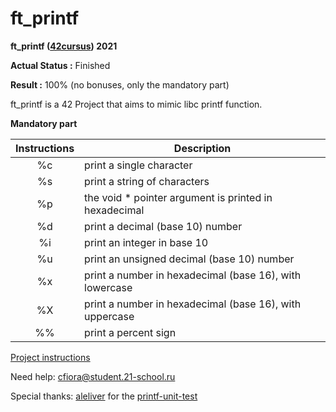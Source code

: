 # ft_printf

**ft_printf ([42cursus](https://www.42.fr)) 2021**

**Actual Status :** Finished

**Result :** 100% (no bonuses, only the mandatory part)

ft_printf is a 42 Project that aims to mimic libc printf function.


**Mandatory part**

| Instructions  | Description   |
|:-------------:|---------------|
| %c            | print a single character |
| %s            | print a string of characters |
| %p            | the void * pointer argument is printed in hexadecimal |
| %d            | print a decimal (base 10) number |
| %i            | print an integer in base 10 |
| %u            | print an unsigned decimal (base 10) number |
| %x            | print a number in hexadecimal (base 16), with lowercase |
| %X            | print a number in hexadecimal (base 16), with uppercase |
| %%            | print a percent sign |



[Project instructions](/en.subject.pdf)

Need help: cfiora@student.21-school.ru

Special thanks: [aleliver](https://github.com/alelievr) for the [printf-unit-test](https://github.com/alelievr/printf-unit-test)
